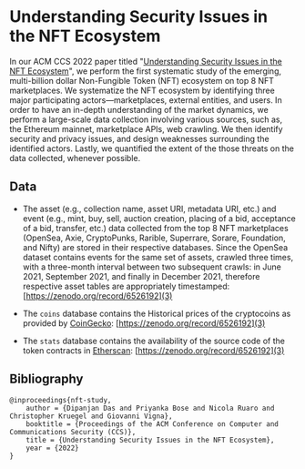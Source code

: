 # Understanding Security Issues in the NFT Ecosystem

In our ACM CCS 2022 paper titled "[Understanding Security Issues in the NFT Ecosystem](4)", we perform the first systematic study of the emerging, multi-billion dollar Non-Fungible Token (NFT) ecosystem on top 8 NFT marketplaces.
We systematize the NFT ecosystem by identifying three major participating actors—marketplaces, external entities, and users.
In order to have an in-depth understanding of the market dynamics, we perform a large-scale data collection involving various sources, such as, the Ethereum mainnet, marketplace APIs, web crawling.
We then identify security and privacy issues, and design weaknesses surrounding the identified actors.
Lastly, we quantified the extent of the those threats on the data collected, whenever possible.

## Data

- The asset (e.g., collection name, asset URI, metadata URI, etc.) and event (e.g., mint, buy, sell, auction creation, placing of a bid, acceptance of a bid, transfer, etc.) data collected from the top 8 NFT marketplaces (OpenSea, Axie, CryptoPunks, Rarible, Superrare, Sorare, Foundation, and Nifty) are stored in their respective databases.
Since the OpenSea dataset contains events for the same set of assets, crawled three times, with a three-month interval between two subsequent crawls: in June 2021, September 2021, and finally in December 2021, therefore respective asset tables are appropriately timestamped: [https://zenodo.org/record/6526192](3)

- The `coins` database contains the Historical prices of the cryptocoins as provided by [CoinGecko](1): [https://zenodo.org/record/6526192](3)

- The `stats` database contains the availability of the source code of the token contracts in [Etherscan](2): [https://zenodo.org/record/6526192](3)

## Bibliography

```
@inproceedings{nft-study,
    author = {Dipanjan Das and Priyanka Bose and Nicola Ruaro and Christopher Kruegel and Giovanni Vigna},
    booktitle = {Proceedings of the ACM Conference on Computer and Communications Security (CCS)},
    title = {Understanding Security Issues in the NFT Ecosystem},
    year = {2022}
}
```

[1]: https://www.coingecko.com
[2]: https://etherscan.io
[3]: https://zenodo.org/record/6526192
[4]: https://arxiv.org/abs/2111.08893